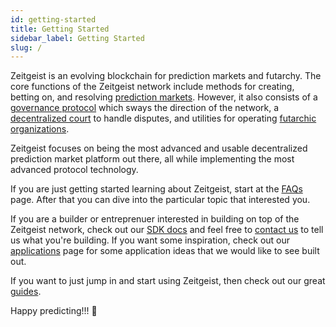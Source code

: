 ```yaml
---
id: getting-started
title: Getting Started
sidebar_label: Getting Started
slug: /
---
```


Zeitgeist is an evolving blockchain for prediction markets and futarchy. The
core functions of the Zeitgeist network include methods for creating, betting
on, and resolving [prediction markets][]. However, it also consists of a
[governance protocol][] which sways the direction of the network, a
[decentralized court][] to handle disputes, and utilities for operating
[futarchic organizations][].

Zeitgeist focuses on being the most advanced and usable decentralized prediction
market platform out there, all while implementing the most advanced protocol
technology.

If you are just getting started learning about Zeitgeist, start at the [FAQs][]
page. After that you can dive into the particular topic that interested you.

If you are a builder or entreprenuer interested in building on top of the
Zeitgeist network, check out our [SDK docs][] and feel free to [contact us][] to
tell us what you're building. If you want some inspiration, check out our
[applications](https://zeitgeistpm.notion.site/eb03d7a5604a4824b0afa8c66bb51892?v=d633f94831584fcc85d9f3005de162a3)
page for some application ideas that we would like to see built out.

If you want to just jump in and start using Zeitgeist, then check out our great
[guides][].

Happy predicting!!! 🔮

[prediction markets]: learn/prediction-markets.md
[governance protocol]: learn/governance.md
[decentralized court]: learn/court.md
[futarchic organizations]: learn/futarchy.md
[faqs]: faq.md
[sdk docs]: build/sdk/introduction
[contact us]: mailto:hi@zeitgeist.pm
[guides]: learn/guide/app.md
